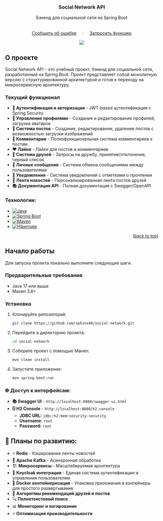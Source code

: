
<!-- PROJECT LOGO -->
<br />
<div align="center">

<h3 align="center">Social Network API</h3>

  <p align="center">
    Бэкенд для социальной сети на Spring Boot
    <br />
    <br />
    <br />
    <a href="https://github.com/sphinx666/social-network/issues/new?labels=bug">Сообщить об ошибке</a>
    &nbsp;&nbsp;&nbsp;&nbsp;·&nbsp;&nbsp;&nbsp;&nbsp;
    <a href="https://github.com/sphinx666/social-network/issues/new?labels=enhancement">Запросить функцию</a>
  </p>
</div>

<!-- SKILL ICONS -->
<p align="center">
  <img src="https://skillicons.dev/icons?i=java,spring,maven,hibernate" />
</p>

## О проекте

Social Network API - это учебный проект, бэкенд для социальной сети, разработанный на Spring Boot. 
Проект представляет собой монолитную версию с cтруктурированной архитектурой и готов к переходу на микросервисную архитектуру.

### Текущий функционал

- **🔐 Аутентификация и авторизация** - JWT-based аутентификация с Spring Security
- **👤 Управление профилями** - Создание и редактирование профилей, загрузка аватарок
- **📝 Система постов** - Создание, редактирование, удаление постов с возможностью загрузки изображений
- **💬 Комментарии** - Полнофункциональная система комментариев к постам
- **❤️ Лайки** - Лайки для постов и комментариев
- **👥 Система друзей** - Запросы на дружбу, принятие/отклонение, черный список
- **📨 Личные сообщения** - Система обмена сообщениями между пользователями
- **🔔 Уведомления** - Система уведомлений с отметками о прочтении
- **📰 Лента новостей** - Персонализированная лента постов друзей
- **📚 Документация API** - Полная документация с Swagger/OpenAPI

### Технологии:

* [![Java][Java]][Java-url]
* [![Spring Boot][Spring]][Spring-url]
* [![Maven][Maven]][Maven-url]
* [![Hibernate][Hibernate]][Hibernate-url]


<p align="right">(<a href="#readme-top">back to top</a>)</p>

## Начало работы

Для запуска проекта локально выполните следующие шаги.

### Предварительные требования

* Java 17 или выше
* Maven 3.6+

### Установка

1. Клонируйте репозиторий:
   ```sh
   git clone https://github.com/sphinx46/social-network.git
   ```
2. Перейдите в директорию проекта:
   ```sh
   cd social-network
   ```
3. Соберите проект с помощью Maven:
   ```sh
   mvn clean install
   ```
4. Запустите приложение:
   ```sh
   mvn spring-boot:run
   ```

### 🌐 Доступ к интерфейсам:

- **📚 Swagger UI** - `http://localhost:8080/swagger-ui.html`
- **🗄️ H2 Console** - `http://localhost:8080/h2-console`
  - **JDBC URL:** `jdbc:h2:mem:security-security`
  - **Username:** `root`
  - **Password:** `root`


 ## 🚀 Планы по развитию:
    
- ⚡ **Redis** - Кэширование ленты новостей
- 🚀 **Apache Kafka** - Асинхронная обработка
- 🏗️ **Микросервисы** - Масштабируемая архитектура
- 🔐 **Keycloak интеграция** - Единая система аутентификации и управления пользователям
- 🐳 **Docker контейнеризация** - Упаковка приложения в контейнеры для простого развертывания
- 🎯 **Алгоритмы рекомендаций друзей и постов**
- 🔍 **Полнотекстовый поиск**
- 📊 **Мониторинг и логирование**
- ⚡ **Оптимизация производительности**

[Java]: https://img.shields.io/badge/Java-007396?style=for-the-badge&logo=java&logoColor=white
[Java-url]: https://www.java.com/
[Spring]: https://img.shields.io/badge/Spring_Boot-6DB33F?style=for-the-badge&logo=springboot&logoColor=white
[Spring-url]: https://spring.io/projects/spring-boot
[Maven]: https://img.shields.io/badge/Maven-C71A36?style=for-the-badge&logo=apache-maven&logoColor=white
[Maven-url]: https://maven.apache.org
[Hibernate]: https://img.shields.io/badge/Hibernate-59666C?style=for-the-badge&logo=Hibernate&logoColor=white
[Hibernate-url]: https://hibernate.org/
